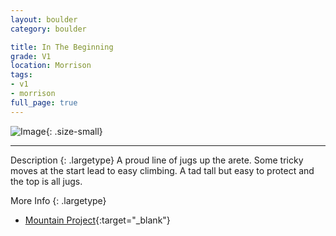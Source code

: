 ```yaml
---
layout: boulder
category: boulder

title: In The Beginning
grade: V1
location: Morrison
tags:
- v1
- morrison
full_page: true
---
```


![Image](https://pub-512d85031b1440409fe8612f837b8235.r2.dev/in_the_beginning_morrison_v1.jpg){: .size-small}

---


Description
{: .largetype}
A proud line of jugs up the arete. Some tricky moves at the start lead to easy climbing. A tad tall but easy to protect and the top is all jugs.


More Info
{: .largetype}
- [Mountain Project](https://www.mountainproject.com/route/105999202/in-the-beginning){:target="_blank"}
